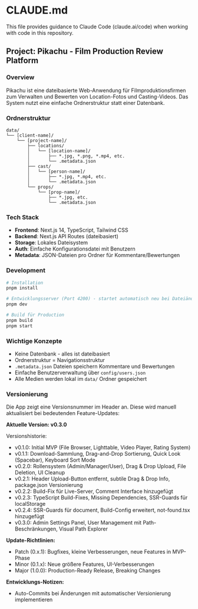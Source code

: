# CLAUDE.md

This file provides guidance to Claude Code (claude.ai/code) when working with code in this repository.

## Project: Pikachu - Film Production Review Platform

### Overview
Pikachu ist eine dateibasierte Web-Anwendung für Filmproduktionsfirmen zum Verwalten und Bewerten von Location-Fotos und Casting-Videos. Das System nutzt eine einfache Ordnerstruktur statt einer Datenbank.

### Ordnerstruktur
```
data/
└── [client-name]/
    └── [project-name]/
        ├── locations/
        │   └── [location-name]/
        │       ├── *.jpg, *.png, *.mp4, etc.
        │       └── .metadata.json
        ├── cast/
        │   └── [person-name]/
        │       ├── *.jpg, *.mp4, etc.
        │       └── .metadata.json
        └── props/
            └── [prop-name]/
                ├── *.jpg, etc.
                └── .metadata.json
```

### Tech Stack
- **Frontend**: Next.js 14, TypeScript, Tailwind CSS
- **Backend**: Next.js API Routes (dateibasiert)
- **Storage**: Lokales Dateisystem
- **Auth**: Einfache Konfigurationsdatei mit Benutzern
- **Metadata**: JSON-Dateien pro Ordner für Kommentare/Bewertungen

### Development
```bash
# Installation
pnpm install

# Entwicklungsserver (Port 4200) - startet automatisch neu bei Dateiänderungen
pnpm dev

# Build für Production
pnpm build
pnpm start
```

### Wichtige Konzepte
- Keine Datenbank - alles ist dateibasiert
- Ordnerstruktur = Navigationsstruktur
- `.metadata.json` Dateien speichern Kommentare und Bewertungen
- Einfache Benutzerverwaltung über `config/users.json`
- Alle Medien werden lokal im `data/` Ordner gespeichert

### Versionierung
Die App zeigt eine Versionsnummer im Header an. Diese wird manuell aktualisiert bei bedeutenden Feature-Updates:

**Aktuelle Version: v0.3.0**

Versionshistorie:
- v0.1.0: Initial MVP (File Browser, Lighttable, Video Player, Rating System)
- v0.1.1: Download-Sammlung, Drag-and-Drop Sortierung, Quick Look (Spacebar), Keyboard Sort Mode
- v0.2.0: Rollensystem (Admin/Manager/User), Drag & Drop Upload, File Deletion, UI Cleanup
- v0.2.1: Header Upload-Button entfernt, subtile Drag & Drop Info, package.json Versionierung
- v0.2.2: Build-Fix für Live-Server, Comment Interface hinzugefügt
- v0.2.3: TypeScript Build-Fixes, Missing Dependencies, SSR-Guards für localStorage
- v0.2.4: SSR-Guards für document, Build-Config erweitert, not-found.tsx hinzugefügt
- v0.3.0: Admin Settings Panel, User Management mit Path-Beschränkungen, Visual Path Explorer

**Update-Richtlinien:**
- Patch (0.x.1): Bugfixes, kleine Verbesserungen, neue Features in MVP-Phase
- Minor (0.1.x): Neue größere Features, UI-Verbesserungen  
- Major (1.0.0): Production-Ready Release, Breaking Changes

**Entwicklungs-Notizen:**
- Auto-Commits bei Änderungen mit automatischer Versionierung implementieren